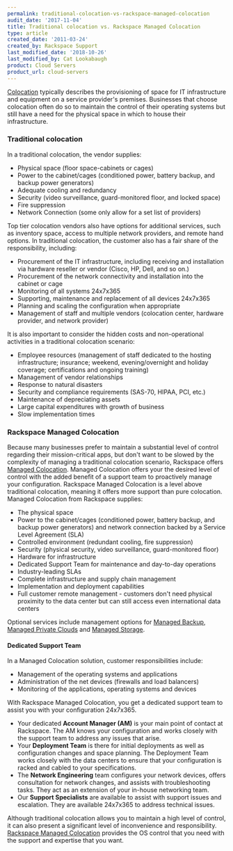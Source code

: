 ```yaml
---
permalink: traditional-colocation-vs-rackspace-managed-colocation
audit_date: '2017-11-04'
title: Traditional colocation vs. Rackspace Managed Colocation
type: article
created_date: '2011-03-24'
created_by: Rackspace Support
last_modified_date: '2018-10-26'
last_modified_by: Cat Lookabaugh
product: Cloud Servers
product_url: cloud-servers
---
```


[Colocation](https://www.rackspace.com/colocation)
typically describes the provisioning of space for IT infrastructure and
equipment on a service provider's premises. Businesses that choose
colocation often do so to maintain the control of their operating
systems but still have a need for the physical space in which to house
their infrastructure.

### Traditional colocation

In a traditional colocation, the vendor supplies:

-   Physical space (floor space-cabinets or cages)
-   Power to the cabinet/cages (conditioned power, battery backup, and
    backup power generators)
-   Adequate cooling and redundancy
-   Security (video surveillance, guard-monitored floor, and
    locked space)
-   Fire suppression
-   Network Connection (some only allow for a set list of providers)

Top tier colocation vendors also have options for additional services, such as inventory space, access to
multiple network providers, and remote hand options.   In traditional
colocation, the customer also has a fair share of the responsibility, including:

-   Procurement of the IT infrastructure, including receiving and
    installation via hardware reseller or vendor (Cisco, HP, Dell, and so on.)
-   Procurement of the network connectivity and installation into the
    cabinet or cage
-   Monitoring of all systems 24x7x365
-   Supporting, maintenance and replacement of all devices 24x7x365
-   Planning and scaling the configuration when appropriate
-   Management of staff and multiple vendors (colocation center,
    hardware provider, and network provider)

It is also important to consider the hidden costs and non-operational
activities in a traditional colocation scenario:

-   Employee resources (management of staff dedicated to the hosting
    infrastructure; insurance; weekend, evening/overnight and holiday
    coverage; certifications and ongoing training)
-   Management of vendor relationships
-   Response to natural disasters
-   Security and compliance requirements (SAS-70, HIPAA, PCI, etc.)
-   Maintenance of depreciating assets
-   Large capital expenditures with growth of business
-   Slow implementation times

### Rackspace Managed Colocation

Because many businesses prefer to maintain a substantial level of
control regarding their mission-critical apps, but don't want to be
slowed by the complexity of managing a traditional colocation scenario,
Rackspace offers [Managed
Colocation](https://www.rackspace.com/managed_hosting/managed_colocation/index.php).
Managed Colocation offers your the desired level of
control with the added benefit of a support team to proactively manage
your configuration. Rackspace Managed Colocation is a level above traditional
colocation, meaning it offers more support than pure colocation.
Managed Colocation from Rackspace supplies:

-   The physical space
-   Power to the cabinet/cages (conditioned power, battery backup, and
    backup power generators) and network connection backed by a Service
    Level Agreement (SLA)
-   Controlled environment (redundant cooling, fire suppression)
-   Security (physical security, video surveillance,
    guard-monitored floor)
-   Hardware for infrastructure
-   Dedicated Support Team for maintenance and day-to-day operations
-   Industry-leading SLAs
-   Complete infrastructure and supply chain management
-   Implementation and deployment capabilities
-   Full customer remote management - customers don't need physical
    proximity to the data center but can still access even international
    data centers

Optional services include management options for [Managed Backup](https://www.rackspace.com/vmware),
[Managed Private Clouds](https://www.rackspace.com/managed_hosting/private_cloud/index.php)
and [Managed Storage](https://www.rackspace.com/managed-hosting/data-storage).

#### Dedicated Support Team

In a Managed Colocation solution, customer
responsibilities include:

-   Management of the operating systems and applications
-   Administration of the net devices (firewalls and load balancers)
-   Monitoring of the applications, operating systems and devices

With Rackspace Managed Colocation, you get a dedicated support team to assist you with your configuration 24x7x365.

-   Your dedicated **Account Manager (AM)** is your main point of
    contact at Rackspace. The AM knows your configuration and works
    closely with the support team to address any issues that arise.
-   Your **Deployment Team** is there for initial deployments as well as
    configuration changes and space planning. The Deployment Team works
    closely with the data centers to ensure that your configuration is
    racked and cabled to your specifications.
-   The **Network Engineering** team configures your network devices,
    offers consultation for network changes, and assists with
    troubleshooting tasks. They act as an extension of your in-house
    networking team.
-   Our **Support Specialists** are available to assist with support
    issues and escalation. They are available 24x7x365 to address
    technical issues.

Although traditional colocation allows you to maintain a high level of
control, it can also present a significant level of inconvenience and responsibility. [Rackspace Managed Colocation](https://www.rackspace.com/en-us/managed-hosting/colocation) provides the OS control that you need with the support and expertise that you want.
